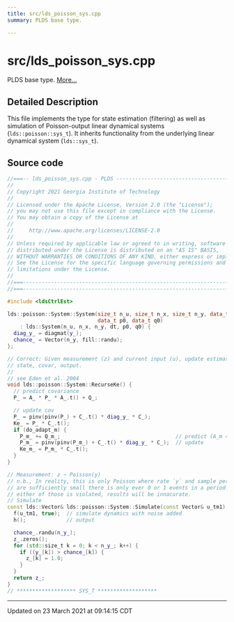 ```yaml
---
title: src/lds_poisson_sys.cpp
summary: PLDS base type. 

---
```


# src/lds_poisson_sys.cpp

PLDS base type.  [More...](#detailed-description)



## Detailed Description



This file implements the type for state estimation (filtering) as well as simulation of Poisson-output linear dynamical systems (`lds::poisson::sys_t`). It inherits functionality from the underlying linear dynamical system (`lds::sys_t`). 





## Source code

```cpp
//===-- lds_poisson_sys.cpp - PLDS ----------------------------------------===//
//
// Copyright 2021 Georgia Institute of Technology
//
// Licensed under the Apache License, Version 2.0 (the "License");
// you may not use this file except in compliance with the License.
// You may obtain a copy of the License at
//
//     http://www.apache.org/licenses/LICENSE-2.0
//
// Unless required by applicable law or agreed to in writing, software
// distributed under the License is distributed on an "AS IS" BASIS,
// WITHOUT WARRANTIES OR CONDITIONS OF ANY KIND, either express or implied.
// See the License for the specific language governing permissions and
// limitations under the License.
//
//===----------------------------------------------------------------------===//
//===----------------------------------------------------------------------===//

#include <ldsCtrlEst>

lds::poisson::System::System(size_t n_u, size_t n_x, size_t n_y, data_t dt,
                             data_t p0, data_t q0)
    : lds::System(n_u, n_x, n_y, dt, p0, q0) {
  diag_y_ = diagmat(y_);
  chance_ = Vector(n_y, fill::randu);
};

// Correct: Given measurement (z) and current input (u), update estimate of the
// state, covar, output.
//
// see Eden et al. 2004
void lds::poisson::System::RecurseKe() {
  // predict covariance
  P_ = A_ * P_ * A_.t() + Q_;

  // update cov
  P_ = pinv(pinv(P_) + C_.t() * diag_y_ * C_);
  Ke_ = P_ * C_.t();
  if (do_adapt_m) {
    P_m_ += Q_m_;                                     // predict (A_m = I)
    P_m_ = pinv(pinv(P_m_) + C_.t() * diag_y_ * C_);  // update
    Ke_m_ = P_m_ * C_.t();
  }
}

// Measurement: z ~ Poisson(y)
// n.b., In reality, this is only Poisson where rate `y` and sample period `dt`
// are sufficiently small there is only ever 0 or 1 events in a period. If
// either of those is violated, results will be innacurate.
// Simulate
const lds::Vector& lds::poisson::System::Simulate(const Vector& u_tm1) {
  f(u_tm1, true);  // simulate dynamics with noise added
  h();             // output

  chance_.randu(n_y_);
  z_.zeros();
  for (std::size_t k = 0; k < n_y_; k++) {
    if ((y_[k]) > chance_[k]) {
      z_[k] = 1.0;
    }
  }
  return z_;
}
// ******************* SYS_T *******************
```


-------------------------------

Updated on 23 March 2021 at 09:14:15 CDT
